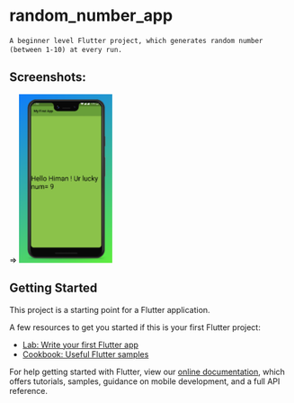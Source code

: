 # random_number_app
```
A beginner level Flutter project, which generates random number (between 1-10) at every run.
```
## Screenshots:
=>
<img src="https://github.com/DagdiHiman/App-Dev/blob/master/demo/1.png" height=300>
## Getting Started

This project is a starting point for a Flutter application.

A few resources to get you started if this is your first Flutter project:

- [Lab: Write your first Flutter app](https://flutter.dev/docs/get-started/codelab)
- [Cookbook: Useful Flutter samples](https://flutter.dev/docs/cookbook)

For help getting started with Flutter, view our
[online documentation](https://flutter.dev/docs), which offers tutorials,
samples, guidance on mobile development, and a full API reference.
